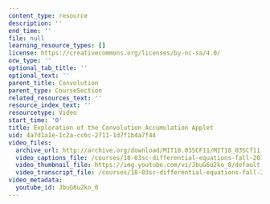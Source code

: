 ```yaml
---
content_type: resource
description: ''
end_time: ''
file: null
learning_resource_types: []
license: https://creativecommons.org/licenses/by-nc-sa/4.0/
ocw_type: ''
optional_tab_title: ''
optional_text: ''
parent_title: Convolution
parent_type: CourseSection
related_resources_text: ''
resource_index_text: ''
resourcetype: Video
start_time: '0'
title: Exploration of the Convolution Accumulation Applet
uid: 4a7d1a1e-1c2a-cc6c-2711-1d7f1b4a7f44
video_files:
  archive_url: http://archive.org/download/MIT18.03SCF11/MIT18_03SCf11_app3.mp4
  video_captions_file: /courses/18-03sc-differential-equations-fall-2011/6618241803475b29aafca2ca70e91fdf_JbuG6u2ko_0.vtt
  video_thumbnail_file: https://img.youtube.com/vi/JbuG6u2ko_0/default.jpg
  video_transcript_file: /courses/18-03sc-differential-equations-fall-2011/4f2a59048d689a2cd41088a5ad3ca1e9_JbuG6u2ko_0.pdf
video_metadata:
  youtube_id: JbuG6u2ko_0
---
```

